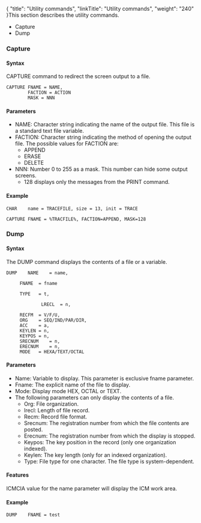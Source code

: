 {
    "title": "Utility commands",
    "linkTitle": "Utility commands",
    "weight": "240"
}This section describes the utility commands.

-   Capture
-   Dump

### Capture

#### Syntax

CAPTURE command to redirect the screen output to a file.



    CAPTURE FNAME = NAME,
            FACTION = ACTION
            MASK = NNN

#### Parameters

-   NAME: Character string indicating the name of the output file. This file is a standard text file variable.
-   FACTION: Character string indicating the method of opening the output file. The possible values ​​for FACTION are:
    -   APPEND
    -   ERASE
    -   DELETE
-   NNN: Number 0 to 255 as a mask. This number can hide some output screens.
    -   128 displays only the messages from the PRINT command.

#### Example



    CHAR    name = TRACEFILE, size = 13, init = TRACE

    CAPTURE FNAME = %TRACFILE%, FACTION=APPEND, MASK=128

### Dump

#### Syntax

The DUMP command displays the contents of a file or a variable.



    DUMP    NAME    = name,
        
         FNAME  = fname
        
         TYPE   = t,

                 LRECL  = n,

         RECFM  = V/F/U,
         ORG    = SEQ/IND/PAR/DIR,
         ACC    = a,
         KEYLEN = n,
         KEYPOS = n,
         SRECNUM    = n,
         ERECNUM    = n,
         MODE   = HEXA/TEXT/OCTAL

#### Parameters

-   Name: Variable to display. This parameter is exclusive fname parameter.
-   Fname: The explicit name of the file to display.
-   Mode: Display mode HEX, OCTAL or TEXT.
-   The following parameters can only display the contents of a file.
    -   Org: File organization.
    -   lrecl: Length of file record.
    -   Recm: Record file format.
    -   Srecnum: The registration number from which the file contents are posted.
    -   Erecnum: The registration number from which the display is stopped.
    -   Keypos: The key position in the record (only one organization indexed).
    -   Keylen: The key length (only for an indexed organization).
    -   Type: File type for one character. The file type is system-dependent.

#### Features

ICMCIA value for the name parameter will display the ​​ICM work area.

#### Example


    DUMP    FNAME = test
